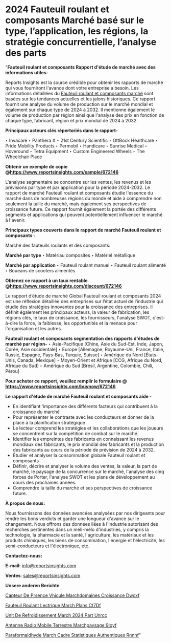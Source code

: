 # 2024 Fauteuil roulant et composants Marché basé sur le type, l’application, les régions, la stratégie concurrentielle, l’analyse des parts

"<strong>Fauteuil roulant et composants Rapport d'étude de marché avec des informations utiles-</strong>

Reports Insights est la source crédible pour obtenir les rapports de marché qui vous fourniront l'avance dont votre entreprise a besoin. Les informations détaillées du <a href=https://www.reportsinsights.com/sample/672146>Fauteuil roulant et composants marché</a> sont basées sur les tendances actuelles et les jalons historiques. Ce rapport fournit une analyse du volume de production sur le marché mondial et également sur chaque type de 2024 à 2032. Il mentionne également le volume de production par région ainsi que l'analyse des prix en fonction de chaque type, fabricant, région et prix mondial de 2024 à 2032.

<b>Principaux acteurs clés répertoriés dans le rapport-</b>

‣ Invacare
‣ Panthera X
‣ 21st Century Scientific
‣ OttBock Healthcare
‣ Pride Mobility Products
‣ Permobil
‣ Handicare
‣ Sunrise Medical
‣ Hoveround
‣ Tetra Equipment
‣ Custom Engineered Wheels
‣ The Wheelchair Place

<strong><b>Obtenir un exemple de copie @</b></strong><a href=https://www.reportsinsights.com/sample/672146><strong><b>https://www.reportsinsights.com/sample/672146</b></strong></a>

L'analyse segmentaire se concentre sur les ventes, les revenus et les prévisions par type et par application pour la période 2024-2032. Le rapport de marché Fauteuil roulant et composants étudie l'essence du marché dans de nombreuses régions du monde et aide à comprendre non seulement la taille du marché, mais également ses perspectives de croissance future. Ce rapport fournit également la portée des différents segments et applications qui peuvent potentiellement influencer le marché à l'avenir.

<strong>Principaux types couverts dans le rapport de marché Fauteuil roulant et composants :</strong>

Marché des fauteuils roulants et des composants:

<strong>Marché par type </strong>
‣ Matériau composites
‣ Matériel métallique

<strong>Marché par application </strong>
‣ Fauteuil roulant manuel
‣ Fauteuil roulant alimenté
‣ Boueans de scooters alimentés

<strong><b>Obtenez ce rapport à un taux rentable @</b></strong><a href=https://www.reportsinsights.com/discount/672146><strong><b>https://www.reportsinsights.com/discount/672146</b></strong></a>

Le rapport d’étude de marché Global Fauteuil roulant et composants 2024 est une réflexion détaillée des entreprises sur l’état actuel de l’industrie qui étudie des stratégies innovantes pour la croissance des entreprises. Il définit également les principaux acteurs, la valeur de fabrication, les régions clés, le taux de croissance, les fournisseurs, l'analyse SWOT, c'est-à-dire la force, la faiblesse, les opportunités et la menace pour l'organisation et les autres.

<strong>Fauteuil roulant et composants segmentation des rapports d'études de marché par région-</strong>
‣ Asie-Pacifique [Chine, Asie du Sud-Est, Inde, Japon, Corée, Asie occidentale]
‣ Europe [Allemagne, Royaume-Uni, France, Italie, Russie, Espagne, Pays-Bas, Turquie, Suisse]
‣ Amérique du Nord [États-Unis, Canada, Mexique]
‣ Moyen-Orient et Afrique [CCG, Afrique du Nord, Afrique du Sud]
‣ Amérique du Sud [Brésil, Argentine, Colombie, Chili, Pérou]

<strong>Pour acheter ce rapport, veuillez remplir le formulaire @   <a href=https://www.reportsinsights.com/buynow/672146>https://www.reportsinsights.com/buynow/672146</a></strong>

<strong>Le rapport d'étude de marché Fauteuil roulant et composants aide -</strong>
<ul>
  <li>En identifiant 'importance des différents facteurs qui contribuent à la croissance du marché</li>
  <li>Pour représenter le contraste avec les conducteurs et donner de la place à la planification stratégique</li>
  <li>Le lecteur comprend les stratégies et les collaborations que les joueurs se concentrent sur la compétition de combat sur le marché.</li>
  <li>Identifier les empreintes des fabricants en connaissant les revenus mondiaux des fabricants, le prix mondial des fabricants et la production des fabricants au cours de la période de prévision de 2024 à 2032.</li>
  <li>Étudier et analyser la consommation globale Fauteuil roulant et composants</li>
  <li>Définir, décrire et analyser le volume des ventes, la valeur, la part de marché, le paysage de la concurrence sur le marché, l'analyse des cinq forces de Porter, l'analyse SWOT et les plans de développement au cours des prochaines années.</li>
  <li>Comprendre la taille du marché et ses perspectives de croissance future.</li>
</ul>
<strong>À propos de nous:</strong>

Nous fournissons des données avancées analysées par nos dirigeants pour rendre les bons verdicts et garder une longueur d'avance sur le changement. Nous offrons des données liées à l'industrie autorisant des recherches pertinentes dans un méli-mélo d'industries, y compris la technologie, la pharmacie et la santé, l'agriculture, les matériaux et les produits chimiques, les biens de consommation, l'énergie et l'électricité, les semi-conducteurs et l'électronique, etc.

<strong>Contactez-nous:</strong>

<strong>E-mail:</strong> <a href=mailto:info@reportsinsights.com>info@reportsinsights.com</a>

<strong>Ventes</strong>: <a href=mailto:sales@reportsinsights.com>sales@reportsinsights.com</a>

<strong>Unsere anderen Berichte</strong>

<a href=https://www.linkedin.com/pulse/capteur-de-pr%C3%A9sence-v%C3%A9hicule-march%C3%A9domaines-croissance-dwcxf/>Capteur De Prsence Vhicule Marchdomaines Croissance Dwcxf</a>

<a href=https://www.linkedin.com/pulse/fauteuil-roulant-%C3%A9lectrique-march%C3%A9-plans-ct7df/>Fauteuil Roulant Lectrique March Plans Ct7Df</a>

<a href=https://www.linkedin.com/pulse/unit%C3%A9-de-refroidissement-march%C3%A9-2024-part-unrcc/>Unit De Refroidissement March 2024 Part Unrcc</a>

<a href=https://www.linkedin.com/pulse/antenne-radio-mobile-terrestre-march%C3%A9paysage-9ioyf/>Antenne Radio Mobile Terrestre Marchpaysage 9Ioyf</a>

<a href=https://www.linkedin.com/pulse/paraformald%C3%A9hyde-march%C3%A9-cadre-statistiques-authentiques-rnnhf/>Paraformaldhyde March Cadre Statistiques Authentiques Rnnhf</a>"
